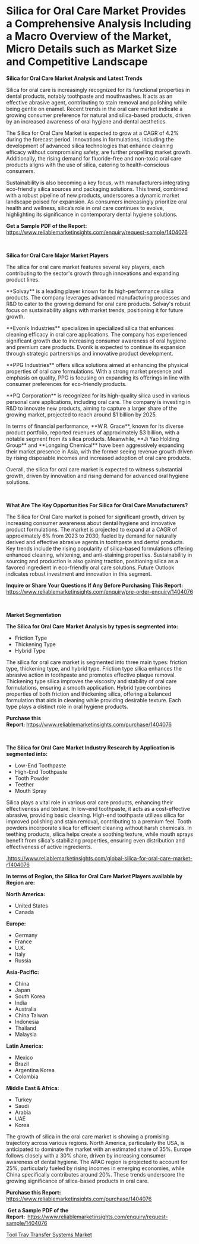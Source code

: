 <p><h1>Silica for Oral Care Market Provides a Comprehensive Analysis Including a Macro Overview of the Market, Micro Details such as Market Size and Competitive Landscape</h1></p><p><strong>Silica for Oral Care Market Analysis and Latest Trends</strong></p>
<p><p>Silica for oral care is increasingly recognized for its functional properties in dental products, notably toothpaste and mouthwashes. It acts as an effective abrasive agent, contributing to stain removal and polishing while being gentle on enamel. Recent trends in the oral care market indicate a growing consumer preference for natural and silica-based products, driven by an increased awareness of oral hygiene and dental aesthetics. </p><p>The Silica for Oral Care Market is expected to grow at a CAGR of 4.2% during the forecast period. Innovations in formulations, including the development of advanced silica technologies that enhance cleaning efficacy without compromising safety, are further propelling market growth. Additionally, the rising demand for fluoride-free and non-toxic oral care products aligns with the use of silica, catering to health-conscious consumers. </p><p>Sustainability is also becoming a key focus, with manufacturers integrating eco-friendly silica sources and packaging solutions. This trend, combined with a robust pipeline of new products, underscores a dynamic market landscape poised for expansion. As consumers increasingly prioritize oral health and wellness, silica’s role in oral care continues to evolve, highlighting its significance in contemporary dental hygiene solutions.</p></p>
<p><strong>Get a Sample PDF of the Report:&nbsp;</strong> <a href="https://www.reliablemarketinsights.com/enquiry/request-sample/1404076?utm_campaign=2885&utm_medium=2&utm_source=Github&utm_content=ia&utm_term=28032025&utm_id=silica-for-oral-care">https://www.reliablemarketinsights.com/enquiry/request-sample/1404076</a></p>
<p>&nbsp;</p>
<p><strong>Silica for Oral Care Major Market Players</strong></p>
<p><p>The silica for oral care market features several key players, each contributing to the sector's growth through innovations and expanding product lines. </p><p>**Solvay** is a leading player known for its high-performance silica products. The company leverages advanced manufacturing processes and R&D to cater to the growing demand for oral care products. Solvay's robust focus on sustainability aligns with market trends, positioning it for future growth.</p><p>**Evonik Industries** specializes in specialized silica that enhances cleaning efficacy in oral care applications. The company has experienced significant growth due to increasing consumer awareness of oral hygiene and premium care products. Evonik is expected to continue its expansion through strategic partnerships and innovative product development.</p><p>**PPG Industries** offers silica solutions aimed at enhancing the physical properties of oral care formulations. With a strong market presence and emphasis on quality, PPG is focusing on expanding its offerings in line with consumer preferences for eco-friendly products.</p><p>**PQ Corporation** is recognized for its high-quality silica used in various personal care applications, including oral care. The company is investing in R&D to innovate new products, aiming to capture a larger share of the growing market, projected to reach around $1 billion by 2025.</p><p>In terms of financial performance, **W.R. Grace**, known for its diverse product portfolio, reported revenues of approximately $3 billion, with a notable segment from its silica products. Meanwhile, **Ji Yao Holding Group** and **Longxing Chemical** have been aggressively expanding their market presence in Asia, with the former seeing revenue growth driven by rising disposable incomes and increased adoption of oral care products.</p><p>Overall, the silica for oral care market is expected to witness substantial growth, driven by innovation and rising demand for advanced oral hygiene solutions.</p></p>
<p>&nbsp;</p>
<p><strong>What Are The Key Opportunities For Silica for Oral Care Manufacturers?</strong></p>
<p><p>The Silica for Oral Care market is poised for significant growth, driven by increasing consumer awareness about dental hygiene and innovative product formulations. The market is projected to expand at a CAGR of approximately 6% from 2023 to 2030, fueled by demand for naturally derived and effective abrasive agents in toothpaste and dental products. Key trends include the rising popularity of silica-based formulations offering enhanced cleaning, whitening, and anti-staining properties. Sustainability in sourcing and production is also gaining traction, positioning silica as a favored ingredient in eco-friendly oral care solutions. Future Outlook indicates robust investment and innovation in this segment.</p></p>
<p><strong>Inquire or Share Your Questions If Any Before Purchasing This Report:</strong> <a href="https://www.reliablemarketinsights.com/enquiry/pre-order-enquiry/1404076?utm_campaign=2885&utm_medium=2&utm_source=Github&utm_content=ia&utm_term=28032025&utm_id=silica-for-oral-care">https://www.reliablemarketinsights.com/enquiry/pre-order-enquiry/1404076</a></p>
<p>&nbsp;</p>
<p><strong>Market Segmentation</strong></p>
<p><strong>The Silica for Oral Care Market Analysis by types is segmented into:</strong></p>
<p><ul><li>Friction Type</li><li>Thickening Type</li><li>Hybrid Type</li></ul></p>
<p><p>The silica for oral care market is segmented into three main types: friction type, thickening type, and hybrid type. Friction type silica enhances the abrasive action in toothpaste and promotes effective plaque removal. Thickening type silica improves the viscosity and stability of oral care formulations, ensuring a smooth application. Hybrid type combines properties of both friction and thickening silica, offering a balanced formulation that aids in cleaning while providing desirable texture. Each type plays a distinct role in oral hygiene products.</p></p>
<p><strong>Purchase this Report:&nbsp;</strong><a href="https://www.reliablemarketinsights.com/purchase/1404076?utm_campaign=2885&utm_medium=2&utm_source=Github&utm_content=ia&utm_term=28032025&utm_id=silica-for-oral-care">https://www.reliablemarketinsights.com/purchase/1404076</a></p>
<p>&nbsp;</p>
<p><strong>The Silica for Oral Care Market Industry Research by Application is segmented into:</strong></p>
<p><ul><li>Low-End Toothpaste</li><li>High-End Toothpaste</li><li>Tooth Powder</li><li>Teether</li><li>Mouth Spray</li></ul></p>
<p><p>Silica plays a vital role in various oral care products, enhancing their effectiveness and texture. In low-end toothpaste, it acts as a cost-effective abrasive, providing basic cleaning. High-end toothpaste utilizes silica for improved polishing and stain removal, contributing to a premium feel. Tooth powders incorporate silica for efficient cleaning without harsh chemicals. In teething products, silica helps create a soothing texture, while mouth sprays benefit from silica's stabilizing properties, ensuring even distribution and effectiveness of active ingredients.</p></p>
<p><a href="https://www.reliablemarketinsights.com/global-silica-for-oral-care-market-r1404076?utm_campaign=2885&utm_medium=2&utm_source=Github&utm_content=ia&utm_term=28032025&utm_id=silica-for-oral-care">&nbsp;https://www.reliablemarketinsights.com/global-silica-for-oral-care-market-r1404076</a></p>
<p><strong>In terms of Region, the Silica for Oral Care Market Players available by Region are:</strong></p>
<p>
    <p> <strong> North America: </strong>
        <ul>
            <li>United States</li>
            <li>Canada</li>
        </ul>
        </p> 
    <p> <strong> Europe: </strong>
        <ul>
            <li>Germany</li>
            <li>France</li>
            <li>U.K.</li>
            <li>Italy</li>
            <li>Russia</li>
        </ul>
        </p> 
    <p> <strong> Asia-Pacific: </strong>
        <ul>
            <li>China</li>
            <li>Japan</li>
            <li>South Korea</li>
            <li>India</li>
            <li>Australia</li>
            <li>China Taiwan</li>
            <li>Indonesia</li>
            <li>Thailand</li>
            <li>Malaysia</li>
        </ul>
        </p> 
    <p> <strong> Latin America: </strong>
        <ul>
            <li>Mexico</li>
            <li>Brazil</li>
            <li>Argentina Korea</li>
            <li>Colombia</li>
        </ul>
        </p> 
    <p> <strong> Middle East & Africa: </strong>
        <ul>
            <li>Turkey</li>
            <li>Saudi</li>
            <li>Arabia</li>
            <li>UAE</li>
            <li>Korea</li>
        </ul>
    </p>
    </p>
<p><p>The growth of silica in the oral care market is showing a promising trajectory across various regions. North America, particularly the USA, is anticipated to dominate the market with an estimated share of 35%. Europe follows closely with a 30% share, driven by increasing consumer awareness of dental hygiene. The APAC region is projected to account for 25%, particularly fueled by rising incomes in emerging economies, while China specifically contributes around 20%. These trends underscore the growing significance of silica-based products in oral care.</p></p>
<p><strong>Purchase this Report: </strong><a href="https://www.reliablemarketinsights.com/purchase/1404076?utm_campaign=2885&utm_medium=2&utm_source=Github&utm_content=ia&utm_term=28032025&utm_id=silica-for-oral-care">https://www.reliablemarketinsights.com/purchase/1404076</a></p>
<p>&nbsp;<strong>Get a Sample PDF of the Report:&nbsp;&nbsp;</strong><a href="https://www.reliablemarketinsights.com/enquiry/request-sample/1404076?utm_campaign=2885&utm_medium=2&utm_source=Github&utm_content=ia&utm_term=28032025&utm_id=silica-for-oral-care">https://www.reliablemarketinsights.com/enquiry/request-sample/1404076</a></p>
<p><strong></strong></p>
<p><p><a href="https://github.com/berbelsagwan/Market-Research-Report-List-1/blob/main/tool-tray-transfer-systems-market.md?utm_campaign=2885&utm_medium=2&utm_source=Github&utm_content=ia&utm_term=28032025&utm_id=silica-for-oral-care">Tool Tray Transfer Systems Market</a></p></p>